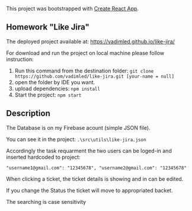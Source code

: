 This project was bootstrapped with [Create React App](https://github.com/facebook/create-react-app).

## Homework "Like Jira"

The deployed project available at:
https://vadimled.github.io/like-jira/

For download and run the project on local machine please follow instruction:

1. Run this command from the destination folder: 
  `git clone https://github.com/vadimled/like-jira.git [your-name = null]`
2. open the folder by IDE you want.
3. upload dependencies:  `npm install`
4. Start the project: `npm start`

## Description

The Database is on my Firebase acount (simple JSON file).

You can see it in the project: `.\src\utils\like-jira.json`

Accordingly the task requarment the two users can be loged-in and inserted hardcoded to project:

`"username1@gmail.com": "12345678",
     "username2@gmail.com": "12345678" `

When clicking a ticket, the ticket details is showing and in can be edited.

If you change the Status the ticket will move to appropriated backet.

The searching is case sensitivity
